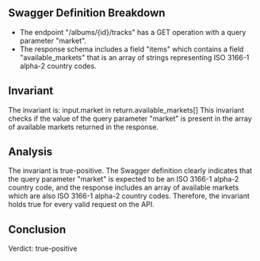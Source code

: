 ## Swagger Definition Breakdown
- The endpoint "/albums/{id}/tracks" has a GET operation with a query parameter "market".
- The response schema includes a field "items" which contains a field "available_markets" that is an array of strings representing ISO 3166-1 alpha-2 country codes.

## Invariant
The invariant is: input.market in return.available_markets[]
This invariant checks if the value of the query parameter "market" is present in the array of available markets returned in the response.

## Analysis
The invariant is true-positive. The Swagger definition clearly indicates that the query parameter "market" is expected to be an ISO 3166-1 alpha-2 country code, and the response includes an array of available markets which are also ISO 3166-1 alpha-2 country codes. Therefore, the invariant holds true for every valid request on the API.

## Conclusion
Verdict: true-positive
